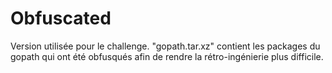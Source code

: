 # Obfuscated

Version utilisée pour le challenge. "gopath.tar.xz" contient les packages du gopath qui ont été obfusqués afin de rendre la rétro-ingénierie plus difficile. 
